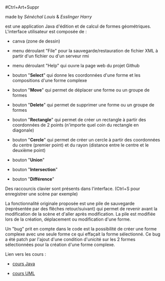 #Ctrl+Art+Suppr

made by *Sénéchal Louis* & *Esslinger Harry* 

est une application Java d'édition et de calcul de formes géométriques. 
L'interface utilisateur est composée de :

- canva (zone de dessin)

- menu déroulant "File" pour la sauvegarde/restauration de fichier XML à partir d'un fichier ou
  d'un serveur rmi 

- menu déroulant "Help" qui ouvre la page web du projet Github

- bouton "**Select**" qui donne les coordonnées d'une forme et les compositions d'une forme complexe

- bouton "**Move**" qui permet de déplacer une forme ou un groupe de formes

- bouton "**Delete**" qui permet de supprimer une forme ou un groupe de formes

- bouton "**Rectangle**" qui permet de créer un rectangle à partir des coordonnées de 2 points
  (n'importe quel coin du rectangle en diagonale)

- bouton "**Cercle**" qui permet de créer un cercle à partir des coordonnées du centre (premier point) 
  et du rayon (distance entre le centre et le deuxième point)

- bouton "**Union**"

- bouton "**Intersection**"

- bouton "**Différence**"

Des raccourcis clavier sont présents dans l'interface. (Ctrl+S pour enregistrer une scène par exemple)

La fonctionnalité originale proposée est une pile de sauvegarde (représentée par des flêches 
retour/suivant) qui permet de revenir avant la modification de la scène et d'aller après modification.
La pile est modifiée lors de la création, déplacement ou modification d'une forme.

Un "bug" prit en compte dans le code est la possibilité de créer une forme complexe avec une seule
forme ce qui effaçait la forme sélectionné. Ce bug a été patch par l'ajout d'une condition d'unicité 
sur les 2 formes sélectionnées pour la création d'une forme complexe.

Lien vers les cours :

- [cours Java](https://java.laurent-thiry.fr/page/summary)

- [cours UML](https://uml2.laurent-thiry.fr/page/index)


